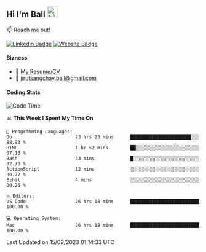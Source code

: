 ## Hi I'm Ball <img src="https://user-images.githubusercontent.com/1303154/88677602-1635ba80-d120-11ea-84d8-d263ba5fc3c0.gif" width="28px" height="28px" alt="hi">
 
:mailbox: Reach me out!

[![Linkedin Badge](https://img.shields.io/badge/-Jirut-0e76a8?style=flat&labelColor=0e76a8&logo=linkedin&logoColor=white)](https://www.linkedin.com/in/jirut-sangchay-338370251)
[![Website Badge](https://img.shields.io/badge/Website-184aa8?logo=website&logoColor=)](https://resume-jirut.web.app)

<!-- TODO: Add last video link -->
#### Bizness
- :paperclip: [My Resume/CV](https://github.com/Jirut01/Jirut01/blob/main/resume_jirut.pdf)
- :email: jirutsangchay.ball@gmail.com

#### Coding Stats


<!--START_SECTION:waka-->
![Code Time](http://img.shields.io/badge/Code%20Time-304%20hrs%2017%20mins-blue)

📊 **This Week I Spent My Time On** 

```text
💬 Programming Languages: 
Go                       23 hrs 23 mins      ██████████████████████░░░   88.93 % 
HTML                     1 hr 52 mins        ██░░░░░░░░░░░░░░░░░░░░░░░   07.16 % 
Bash                     43 mins             █░░░░░░░░░░░░░░░░░░░░░░░░   02.73 % 
ActionScript             12 mins             ░░░░░░░░░░░░░░░░░░░░░░░░░   00.77 % 
Ezhil                    4 mins              ░░░░░░░░░░░░░░░░░░░░░░░░░   00.26 % 

🔥 Editors: 
VS Code                  26 hrs 18 mins      █████████████████████████   100.00 % 

💻 Operating System: 
Mac                      26 hrs 18 mins      █████████████████████████   100.00 % 
```


 Last Updated on 15/09/2023 01:14:33 UTC
<!--END_SECTION:waka-->
